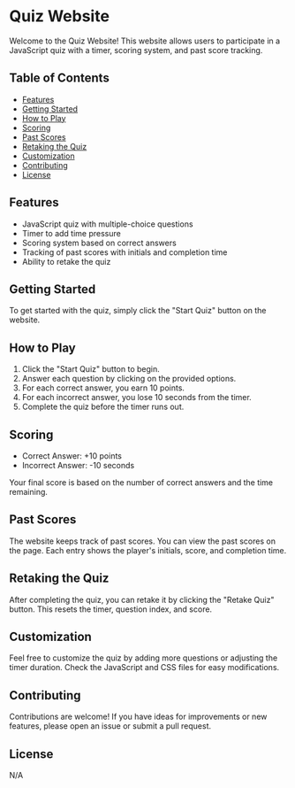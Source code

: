 # Quiz Website

Welcome to the Quiz Website! This website allows users to participate in a JavaScript quiz with a timer, scoring system, and past score tracking.

## Table of Contents

- [Features](#features)
- [Getting Started](#getting-started)
- [How to Play](#how-to-play)
- [Scoring](#scoring)
- [Past Scores](#past-scores)
- [Retaking the Quiz](#retaking-the-quiz)
- [Customization](#customization)
- [Contributing](#contributing)
- [License](#license)

## Features

- JavaScript quiz with multiple-choice questions
- Timer to add time pressure
- Scoring system based on correct answers
- Tracking of past scores with initials and completion time
- Ability to retake the quiz

## Getting Started

To get started with the quiz, simply click the "Start Quiz" button on the website.

## How to Play

1. Click the "Start Quiz" button to begin.
2. Answer each question by clicking on the provided options.
3. For each correct answer, you earn 10 points.
4. For each incorrect answer, you lose 10 seconds from the timer.
5. Complete the quiz before the timer runs out.

## Scoring

- Correct Answer: +10 points
- Incorrect Answer: -10 seconds

Your final score is based on the number of correct answers and the time remaining.

## Past Scores

The website keeps track of past scores. You can view the past scores on the page. Each entry shows the player's initials, score, and completion time.

## Retaking the Quiz

After completing the quiz, you can retake it by clicking the "Retake Quiz" button. This resets the timer, question index, and score.

## Customization

Feel free to customize the quiz by adding more questions or adjusting the timer duration. Check the JavaScript and CSS files for easy modifications.

## Contributing

Contributions are welcome! If you have ideas for improvements or new features, please open an issue or submit a pull request.

## License

N/A